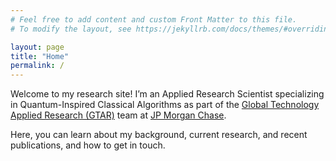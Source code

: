 ```yaml
---
# Feel free to add content and custom Front Matter to this file.
# To modify the layout, see https://jekyllrb.com/docs/themes/#overriding-theme-defaults

layout: page
title: "Home"
permalink: /
---
```


Welcome to my research site! I’m an Applied Research Scientist specializing in Quantum-Inspired Classical Algorithms as part of the [Global Technology Applied Research (GTAR)](https://www.jpmorgan.com/technology/applied-research) team at [JP Morgan Chase](https://www.jpmorganchase.com).  

Here, you can learn about my background, current research, and recent publications, and how to get in touch.
